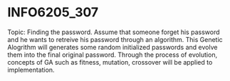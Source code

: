 # INFO6205_307
Topic: Finding the password.
Assume that someone forget his password and he wants to retreive his password through an algorithm.
This Genetic Alogrithm will generates some random initialized passwords and evolve them into the final original password.
Through the process of evolution, concepts of GA such as fitness, mutation, crossover will be applied to implementation.
